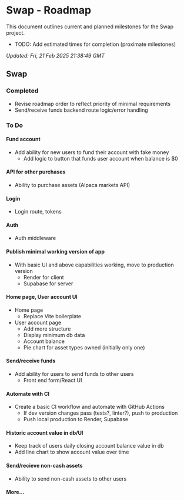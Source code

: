 # Swap - Roadmap

This document outlines current and planned milestones for the Swap project.
- TODO: Add estimated times for completion (proximate milestones)

*Updated: Fri, 21 Feb 2025 21:38:49 GMT*

## Swap

### Completed
- Revise roadmap order to reflect priority of minimal requirements
- Send/receive funds backend route logic/error handling

### To Do
#### Fund account
- Add ability for new users to fund their account with fake money
    - Add logic to button that funds user account when balance is $0

#### API for other purchases
- Ability to purchase assets (Alpaca markets API)

#### Login
- Login route, tokens

#### Auth
- Auth middleware

#### Publish minimal working version of app
- With basic UI and above capabilities working, move to production version
    - Render for client
    - Supabase for server

#### Home page, User account UI
- Home page
    - Replace Vite boilerplate
- User account page
    - Add more structure
    - Display minimum db data
    - Account balance
    - Pie chart for asset types owned (initially only one)

#### Send/receive funds
- Add ability for users to send funds to other users
    - Front end form/React UI

#### Automate with CI
- Create a basic CI workflow and automate with GitHub Actions
    - If dev version changes pass (tests?, linter?), push to production
    - Push local production to Render, Supabase

#### Historic account value in db/UI
- Keep track of users daily closing account balance value in db
- Add line chart to show account value over time

#### Send/recieve non-cash assets
- Ability to send non-cash assets to other users

#### More...
